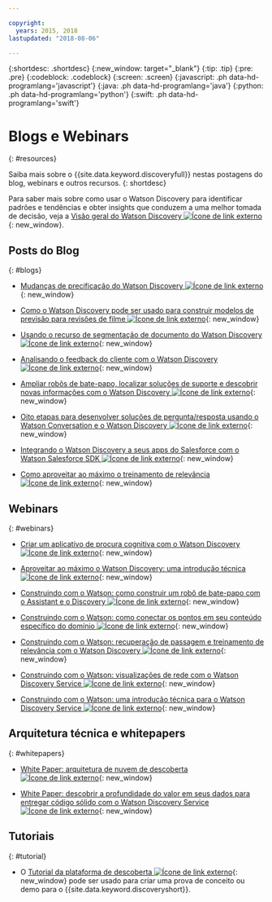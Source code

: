 ```yaml
---

copyright:
  years: 2015, 2018
lastupdated: "2018-08-06"

---
```


{:shortdesc: .shortdesc}
{:new_window: target="_blank"}
{:tip: .tip}
{:pre: .pre}
{:codeblock: .codeblock}
{:screen: .screen}
{:javascript: .ph data-hd-programlang='javascript'}
{:java: .ph data-hd-programlang='java'}
{:python: .ph data-hd-programlang='python'}
{:swift: .ph data-hd-programlang='swift'}

# Blogs e Webinars
{: #resources}

Saiba mais sobre o {{site.data.keyword.discoveryfull}} nestas postagens do blog, webinars e outros recursos.
{: shortdesc}

Para saber mais sobre como usar o Watson Discovery para identificar padrões e tendências e obter insights que conduzem a uma melhor tomada de decisão, veja a [Visão geral do Watson Discovery ![Ícone de link externo](../../icons/launch-glyph.svg "Ícone de link externo")](http://ibm.biz/wds_architecture){: new_window}.

## Posts do Blog
{: #blogs}

- [Mudanças de precificação do Watson Discovery ![Ícone de link externo](../../icons/launch-glyph.svg "Ícone de link externo")](https://www.ibm.com/blogs/bluemix/2018/06/pricing-changes-watson-discovery/){: new_window}

- [Como o Watson Discovery pode ser usado para construir modelos de previsão para revisões de filme ![Ícone de link externo](../../icons/launch-glyph.svg "Ícone de link externo")](https://www.topcoder.com/blog/how-ibm-discovery-can-be-used-to-build-prediction-models-for-movie-reviews/){: new_window}

- [ Usando o recurso de segmentação de documento do Watson Discovery ![Ícone de link externo](../../icons/launch-glyph.svg "Ícone de link externo")](https://medium.com/ibm-watson/using-ibm-watson-discoverys-new-document-segmentation-feature-7a58b44d32c2){: new_window}

- [Analisando o feedback do cliente com o Watson Discovery ![Ícone de link externo](../../icons/launch-glyph.svg "Ícone de link externo")](https://developer.ibm.com/code/2018/04/02/analyzing-customer-feedback-watson-discovery/){: new_window}

- [Ampliar robôs de bate-papo, localizar soluções de suporte e descobrir novas informações com o Watson Discovery ![Ícone de link externo](../../icons/launch-glyph.svg "Ícone de link externo")](https://developer.ibm.com/dwblog/2018/watson-discovery-customer-support/){: new_window}

- [Oito etapas para desenvolver soluções de pergunta/resposta usando o Watson Conversation e o Watson Discovery ![Ícone de link externo](../../icons/launch-glyph.svg "Ícone de link externo")](https://developer.ibm.com/dwblog/2017/best-practices-developing-question-answer-solutions-watson-conversation-discovery/){: new_window}

- [Integrando o Watson Discovery a seus apps do Salesforce com o Watson Salesforce SDK ![Ícone de link externo](../../icons/launch-glyph.svg "Ícone de link externo")](https://developer.ibm.com/dwblog/2017/watson-discovery-apex-sdk-salesforce/){: new_window}

- [Como aproveitar ao máximo o treinamento de relevância ![Ícone de link externo](../../icons/launch-glyph.svg "Ícone de link externo")](https://developer.ibm.com/dwblog/2017/get-relevancy-training/){: new_window}

## Webinars
{: #webinars}

- [Criar um aplicativo de procura cognitiva com o Watson Discovery ![Ícone de link externo](../../icons/launch-glyph.svg "Ícone de link externo")](https://youtu.be/rlWvyV7vGc8){: new_window}

- [Aproveitar ao máximo o Watson Discovery: uma introdução técnica ![Ícone de link externo](../../icons/launch-glyph.svg "Ícone de link externo")](https://youtu.be/icg-FrywTbk){: new_window}

- [Construindo com o Watson: como construir um robô de bate-papo com o Assistant e o Discovery ![Ícone de link externo](../../icons/launch-glyph.svg "Ícone de link externo")](https://www.youtube.com/watch?v=0zMM0lfIdnI&list=PLZDyxLlNKRY_GJskIreh9sQgExJ4z8oZO&index=7&t=0s){: new_window}

- [Construindo com o Watson: como conectar os pontos em seu conteúdo específico do domínio ![Ícone de link externo](../../icons/launch-glyph.svg "Ícone de link externo")](https://www.youtube.com/watch?v=iZcO0pAHYlE&list=PLZDyxLlNKRY_GJskIreh9sQgExJ4z8oZO&index=8&t=0s){: new_window}

- [Construindo com o Watson: recuperação de passagem e treinamento de relevância com o Watson Discovery ![Ícone de link externo](../../icons/launch-glyph.svg "Ícone de link externo")](https://www.youtube.com/watch?v=8BiuQKPQZJk&list=PLZDyxLlNKRY_GJskIreh9sQgExJ4z8oZO&index=9&t=0s){: new_window}

- [Construindo com o Watson: visualizações de rede com o Watson Discovery Service ![Ícone de link externo](../../icons/launch-glyph.svg "Ícone de link externo")](https://www.youtube.com/watch?v=pcNwV9prfmY&list=PLZDyxLlNKRY_GJskIreh9sQgExJ4z8oZO&index=10&t=0s){: new_window}

- [Construindo com o Watson: uma introdução técnica para o Watson Discovery Service ![Ícone de link externo](../../icons/launch-glyph.svg "Ícone de link externo")](https://www.youtube.com/watch?v=FikHwoJ6_FE&list=PLZDyxLlNKRY_GJskIreh9sQgExJ4z8oZO&index=11&t=417s){: new_window}

## Arquitetura técnica e whitepapers
{: #whitepapers}

- [White Paper: arquitetura de nuvem de descoberta ![Ícone de link externo](../../icons/launch-glyph.svg "Ícone de link externo")](http://ibm.biz/discovery_advantage_paper){: new_window}

- [White Paper: descobrir a profundidade do valor em seus dados para entregar código sólido com o Watson Discovery Service ![Ícone de link externo](../../icons/launch-glyph.svg "Ícone de link externo")](https://www.ibm.com/watson/whitepaper/discovery/){: new_window}

## Tutoriais
{: #tutorial}

- O [Tutorial da plataforma de descoberta ![Ícone de link externo](../../icons/launch-glyph.svg "Ícone de link externo")](https://www.ibm.com/cloud/garage/tutorials/ibm-watson-ilab-demos/discovery-platform-tutorial/){: new_window} pode ser usado para criar uma prova de conceito ou demo para o {{site.data.keyword.discoveryshort}}.
